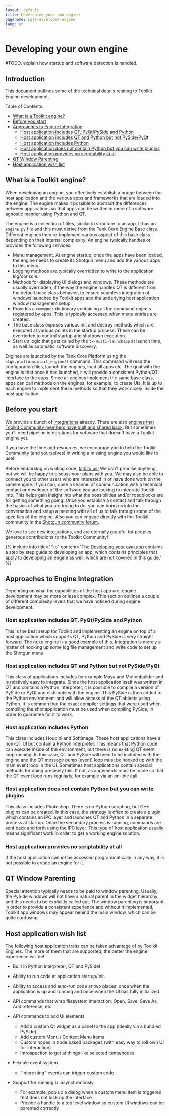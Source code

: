 ```yaml
---
layout: default
title: Developing your own engine
pagename: sgtk-developer-engine
lang: en
---
```


# Developing your own engine


#TODO: explain how startup and software detection is handled.

## Introduction
This document outlines some of the technical details relating to Toolkit Engine development.

Table of Contents:
- [What is a Toolkit engine?](#what-is-a-toolkit-engine)
- [Before you start](#before-you-start)
- [Approaches to Engine Integration](#approaches-to-engine-integration)
    - [Host application includes QT, PyQt/PySide and Python](#host-application-includes-qt-pyqtpyside-and-python)
    - [Host application includes QT and Python but not PySide/PyQt](#host-application-includes-qt-and-python-but-not-pysidepyqt)
    - [Host application includes Python](#host-application-includes-python)
    - [Host application does not contain Python but you can write plugins](#host-application-does-not-contain-python-but-you-can-write-plugins)
    - [Host application provides no scriptability at all](#host-application-provides-no-scriptability-at-all)
- [QT Window Parenting](#qt-window-parenting)
- [Host application wish list](#host-application-wish-list)

## What is a Toolkit engine?
When developing an engine, you effectively establish a bridge between the host application and the various apps and frameworks that are loaded into the engine. 
The engine makes it possible to abstract the differences between applications so that apps can be written in more of a software agnostic manner using Python and QT.

The engine is a collection of files, similar in structure to an app. It has an `engine.py` file and this must derive from the Tank Core Engine [Base class](https://github.com/shotgunsoftware/tk-core/blob/master/python/tank/platform/engine.py). 
Different engines then re-implement various aspect of this base class depending on their internal complexity. 
An engine typically handles or provides the following services:

- Menu management. At engine startup, once the apps have been loaded, the engine needs to create its Shotgun menu and add the various apps to this menu.
- Logging methods are typically overridden to write to the application log/console.
- Methods for displaying UI dialogs and windows. These methods are usually overridden, if the way the engine handles QT is different from the default base class behavior, to ensure seamless integration of windows launched by Toolkit apps and the underlying host application window management setup.
- Provides a `commands` dictionary containing all the command objects registered by apps. This is typically accessed when menu entries are created.
- The base class exposes various init and destroy methods which are executed at various points in the startup process. These can be overridden to control startup and shutdown execution.
- Start up logic that gets called by the `tk-multi-launchapp` at launch time, as well as automatic software discovery.

Engines are launched by the Tank Core Platform using the `stgk.platform.start_engine()` command. 
This command will read the configuration files, launch the engines, load all apps etc.
The goal with the engine is that once it has launched, it will provide a consistent Python/QT interface to the apps. 
Since all engines implement the same base class, apps can call methods on the engines, for example, to create UIs. 
It is up to each engine to implement these methods so that they work nicely inside the host application.

## Before you start

We provide a bunch of [integrations](https://support.shotgunsoftware.com/hc/en-us/articles/219039798-Integrations-Apps-and-Engines) already.
There are also [engines that Toolkit Community members have built and shared back](https://support.shotgunsoftware.com/hc/en-us/articles/219039828-Community-Shared-Integrations). But sometimes you'll need pipeline integrations for software that doesn't have a Toolkit engine yet. 

If you have the time and resources, we encourage you to help the Toolkit Community (and yourselves) in writing a missing engine you would like to use!

Before embarking on writing code, [talk to us!](toolkitsupport@shotgunsoftware.com) We can't promise anything, but we will be happy to discuss your plans with you. 
We may also be able to connect you to other users who are interested in or have done work on the same engine.
If you can, open a channel of communication with a technical contact or developer of the software you are looking to integrate Toolkit into. 
This helps gain insight into what the possibilities and/or roadblocks are for getting something going. 
Once you establish a contact and talk through the basics of what you are trying to do, you can bring us into the conversation and setup a meeting with all of us to talk through some of the specifics of the engine.
Also you can engage directly with the Toolkit community in the [Shotgun community forum](https://community.shotgunsoftware.com/c/pipeline). 

We love to see new integrations, and are eternally grateful for peoples generous contributions to the Toolkit Community!

{% include info title="Tip" content="The [Developing your own app](sgtk-developer-app.md) contains a step by step guide to developing an app, which contains principles that apply to developing an engine as well, which are not covered in this guide." %}

## Approaches to Engine Integration

Depending on what the capabilities of the host app are, engine development may be more or less complex. 
This section outlines a couple of different complexity levels that we have noticed during engine development.


### Host application includes QT, PyQt/PySide and Python
This is the best setup for Toolkit and implementing an engine on top of a host application which supports QT, Python and PySide is very straight forward. 
The nuke engine is a good example of this. Integration is merely a matter of hooking up some log file management and write code to set up the Shotgun menu.


### Host application includes QT and Python but not PySide/PyQt
This class of applications includes for example Maya and Motionbuilder and is relatively easy to integrate. 
Since the host application itself was written in QT and contains a Python interpreter, it is possible to compile a version of PySide or PyQt and distribute with the engine.
This PySide is then added to the Python environment and will allow access of the QT objects using Python. 
It is common that the exact compiler settings that were used when compiling the shot application must be used when compiling PySide, in order to guarantee for it to work.


### Host application includes Python
This class includes Houdini and Softimage. These host applications have a non-QT UI but contain a Python interpreter. 
This means that Python code can execute inside of the environment, but there is no existing QT event loop running. 
In this case, QT and PySide will need to be included with the engine and the QT message pump (event) loop must be hooked up with the main event loop in the UI. 
Sometimes host applications contain special methods for doing precisely this. 
If not, arrangements must be made so that the QT event loop runs regularly, for example via an on-idle call.


### Host application does not contain Python but you can write plugins
This class includes Photoshop. There is no Python scripting, but C++ plugins can be created. 
In this case, the strategy is often to create a plugin which contains an IPC layer and launches QT and Python in a separate process at startup.
 Once the secondary process is running, commands are sent back and forth using the IPC layer. 
 This type of host application usually means significant work in order to get a working engine solution.


### Host application provides no scriptability at all
If the host application cannot be accessed programmatically in any way, it is not possible to create an engine for it.


## QT Window Parenting
Special attention typically needs to be paid to window parenting. 
Usually, the PySide windows will not have a natural parent in the widget hierarchy and this needs to be explicitly called out. 
The window parenting is important in order to provide a consistent experience and without it implemented, Toolkit app windows may appear behind the main window, which can be quite confusing.


## Host application wish list
The following host application traits can be taken advantage of by Toolkit Engines. 
The more of them that are supported, the better the engine experience will be!

- Built in Python interpreter, QT and PySide!
- Ability to run code at application startup/init.
- Ability to access and auto-run code at two places: once when the application is up and running and once when the UI has fully initialized.
- API commands that wrap filesystem interaction: Open, Save, Save As, Add reference, etc.
- API commands to add UI elements

    - Add a custom Qt widget as a panel to the app (ideally via a bundled PySide)
    - Add custom Menu / Context Menu items
    - Custom nodes in node based packages (with easy way to roll own UI for interaction)
    - Introspection to get at things like selected items/nodes
- Flexible event system
    - "Interesting" events can trigger custom code
- Support for running UI asynchronously
    - For example, pop up a dialog when a custom menu item is triggered that does not lock up the interface
    - Provide a handle to a top level window so custom UI windows can be parented correctly